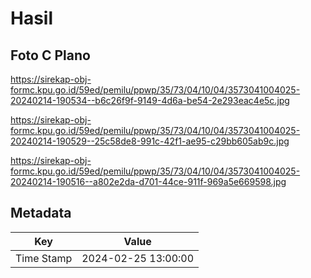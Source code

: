 # Hasil

## Foto C Plano

https://sirekap-obj-formc.kpu.go.id/59ed/pemilu/ppwp/35/73/04/10/04/3573041004025-20240214-190534--b6c26f9f-9149-4d6a-be54-2e293eac4e5c.jpg

https://sirekap-obj-formc.kpu.go.id/59ed/pemilu/ppwp/35/73/04/10/04/3573041004025-20240214-190529--25c58de8-991c-42f1-ae95-c29bb605ab9c.jpg

https://sirekap-obj-formc.kpu.go.id/59ed/pemilu/ppwp/35/73/04/10/04/3573041004025-20240214-190516--a802e2da-d701-44ce-911f-969a5e669598.jpg


## Metadata

| Key        | Value               |
| ---------- | ------------------- |
| Time Stamp | 2024-02-25 13:00:00 |



